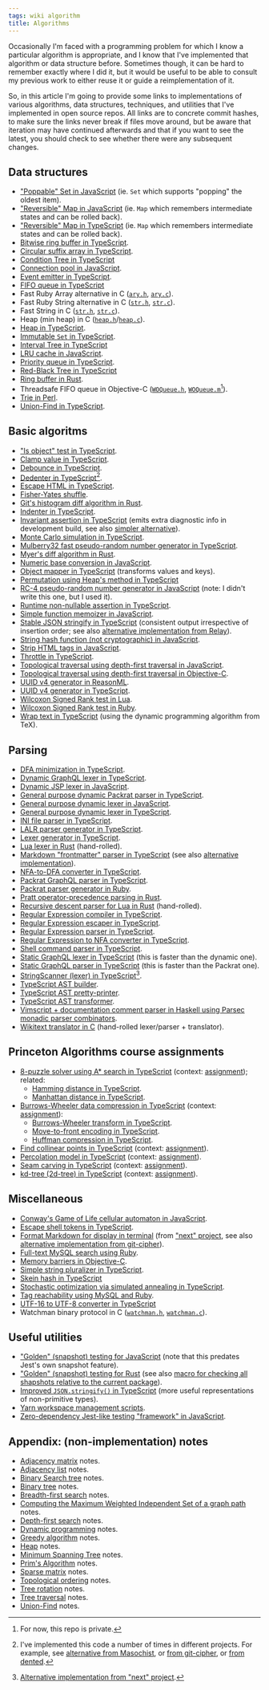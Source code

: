 ```yaml
---
tags: wiki algorithm
title: Algorithms
---
```


Occasionally I'm faced with a programming problem for which I know a particular algorithm is appropriate, and I know that I've implemented that algorithm or data structure before. Sometimes though, it can be hard to remember exactly where I did it, but it would be useful to be able to consult my previous work to either reuse it or guide a reimplementation of it.

So, in this article I'm going to provide some links to implementations of various algorithms, data structures, techniques, and utilities that I've implemented in open source repos. All links are to concrete commit hashes, to make sure the links never break if files move around, but be aware that iteration may have continued afterwards and that if you want to see the latest, you should check to see whether there were any subsequent changes.

## Data structures

- ["Poppable" Set in JavaScript](https://github.com/wincent/masochist/blob/2872a7b46039c2ef708e47f214e94e5167a341b4/src/server/redis/RedisConnectionPool.js#L3-L10) (ie. `Set` which supports "popping" the oldest item).
- ["Reversible" Map in JavaScript](https://github.com/liferay/liferay-frontend-projects/blob/8271bd2398fa26c4987cbd8426615bcb22ee1507/projects/npm-tools/packages/npm-scripts/src/jsp/ReversibleMap.js) (ie. `Map` which remembers intermediate states and can be rolled back).
- ["Reversible" Map in TypeScript](https://github.com/wincent/masochist/blob/7062569bf698cc42ad9be02310751bdaf5d59d0e/packages/legacy/src/lexer/ReversibleMap.ts) (ie. `Map` which remembers intermediate states and can be rolled back).
- [Bitwise ring buffer in TypeScript](https://github.com/wincent/algorithms/blob/8f1511cb40ea416234b21193fdc3b8323f666ba7/src/RingBuffer.ts).
- [Circular suffix array in TypeScript](https://github.com/wincent/algorithms/blob/8f1511cb40ea416234b21193fdc3b8323f666ba7/src/CircularSuffixArray.ts).
- [Condition Tree in TypeScript](https://github.com/wincent/masochist/blob/7062569bf698cc42ad9be02310751bdaf5d59d0e/packages/lexer/src/ConditionTree.ts)
- [Connection pool in JavaScript](https://github.com/wincent/masochist/blob/2872a7b46039c2ef708e47f214e94e5167a341b4/src/server/redis/RedisConnectionPool.js#L12-L50).
- [Event emitter in TypeScript](https://github.com/wincent/js/blob/7477dc15b134bb72210b860efa4d0bbc9e118fb8/packages/event-emitter/src/index.ts).
- [FIFO queue in TypeScript](https://github.com/wincent/masochist/blob/7062569bf698cc42ad9be02310751bdaf5d59d0e/packages/common/src/Queue.ts)
- Fast Ruby Array alternative in C ([`ary.h`](https://github.com/wincent/wikitext/blob/1c1ef9affa4633e6c169a9c1c8e9b2aee11c3679/ext/wikitext/ary.h), [`ary.c`](https://github.com/wincent/wikitext/blob/1c1ef9affa4633e6c169a9c1c8e9b2aee11c3679/ext/wikitext/ary.c)).
- Fast Ruby String alternative in C ([`str.h`](https://github.com/wincent/wikitext/blob/1c1ef9affa4633e6c169a9c1c8e9b2aee11c3679/ext/wikitext/str.h), [`str.c`](https://github.com/wincent/wikitext/blob/1c1ef9affa4633e6c169a9c1c8e9b2aee11c3679/ext/wikitext/str.c)).
- Fast String in C ([`str.h`](https://github.com/wincent/command-t/blob/459e9c6e7d5bd8f559bbf8101869d0c9e800b154/lua/wincent/commandt/lib/str.h), [`str.c`](https://github.com/wincent/command-t/blob/459e9c6e7d5bd8f559bbf8101869d0c9e800b154/lua/wincent/commandt/lib/str.c)).
- Heap (min heap) in C ([`heap.h`](https://github.com/wincent/command-t/blob/459e9c6e7d5bd8f559bbf8101869d0c9e800b154/lua/wincent/commandt/lib/heap.h)/[`heap.c`](https://github.com/wincent/command-t/blob/459e9c6e7d5bd8f559bbf8101869d0c9e800b154/lua/wincent/commandt/lib/heap.c)).
- [Heap in TypeScript](https://github.com/wincent/algorithms/blob/0eb10c7ddab759636eddf7d41c3f22c852691288/ts/src/Heap.ts).
- [Immutable `Set` in TypeScript](https://github.com/wincent/js/blob/7477dc15b134bb72210b860efa4d0bbc9e118fb8/packages/frozen-set/src/index.ts).
- [Interval Tree in TypeScript](https://github.com/wincent/masochist/blob/7062569bf698cc42ad9be02310751bdaf5d59d0e/packages/lexer/src/IntervalTree.ts)
- [LRU cache in JavaScript](https://github.com/wincent/masochist/blob/2872a7b46039c2ef708e47f214e94e5167a341b4/src/common/LRUCache.js).
- [Priority queue in TypeScript](https://github.com/wincent/algorithms/blob/0eb10c7ddab759636eddf7d41c3f22c852691288/ts/src/MinPQ.ts).
- [Red-Black Tree in TypeScript](https://github.com/wincent/masochist/blob/7062569bf698cc42ad9be02310751bdaf5d59d0e/packages/lexer/src/RedBlackTree.ts)
- [Ring buffer in Rust](https://github.com/wincent/docvim/blob/426bdaa38b2c9d6f71d27f2b52139d1292a9dafb/libs/docvim_diff/src/ring_buffer.rs).
- Threadsafe FIFO queue in Objective-C ([`WOQueue.h`](https://github.com/wincent/WOCommon/blob/5d482f6e8e7b05b7982f8fc3ba85929c9ea65b6a/WOQueue.h), [`WOQueue.m`](https://github.com/wincent/WOCommon/blob/5d482f6e8e7b05b7982f8fc3ba85929c9ea65b6a/WOQueue.m)[^private]).
- [Trie in Perl](https://github.com/git/git/blob/a6a323b31e2bcbac2518bddec71ea7ad558870eb/git-add--interactive.perl#L372-L434).
- [Union-Find in TypeScript](https://github.com/wincent/algorithms/blob/b2be0a285a708b81973382f8d5de236ad1b069d4/src/UnionFind.ts).

[^private]: For now, this repo is private.

## Basic algoritms

- ["Is object" test in TypeScript](https://github.com/wincent/js/blob/7477dc15b134bb72210b860efa4d0bbc9e118fb8/packages/is-object/src/index.ts).
- [Clamp value in TypeScript](https://github.com/wincent/js/blob/7477dc15b134bb72210b860efa4d0bbc9e118fb8/packages/clamp/src/index.ts).
- [Debounce in TypeScript](https://github.com/wincent/js/blob/7477dc15b134bb72210b860efa4d0bbc9e118fb8/packages/debounce/src/index.ts).
- [Dedenter in TypeScript](https://github.com/wincent/js/blob/7477dc15b134bb72210b860efa4d0bbc9e118fb8/packages/dedent/src/index.ts)[^dedent].
- [Escape HTML in TypeScript](https://github.com/wincent/js/blob/7477dc15b134bb72210b860efa4d0bbc9e118fb8/packages/escape-html/src/index.ts).
- [Fisher-Yates shuffle](https://github.com/wincent/conway/blob/deeb4930a290821eeb42c18f78b5a3c7731ad947/life.js#L106-L121).
- [Git's histogram diff algorithm in Rust](https://github.com/wincent/docvim/blob/426bdaa38b2c9d6f71d27f2b52139d1292a9dafb/libs/docvim_diff/src/histogram.rs).
- [Indenter in TypeScript](https://github.com/wincent/js/tree/7477dc15b134bb72210b860efa4d0bbc9e118fb8/packages/indent).
- [Invariant assertion in TypeScript](https://github.com/wincent/js/blob/7477dc15b134bb72210b860efa4d0bbc9e118fb8/packages/invariant/src/index.ts) (emits extra diagnostic info in development build, see also [simpler alternative](https://github.com/wincent/masochist/blob/7062569bf698cc42ad9be02310751bdaf5d59d0e/packages/common/src/invariant.ts)).
- [Monte Carlo simulation in TypeScript](https://github.com/wincent/algorithms/blob/b2be0a285a708b81973382f8d5de236ad1b069d4/src/montecarlo.ts).
- [Mulberry32 fast pseudo-random number generator in TypeScript](https://github.com/wincent/next/blob/490b78ec0dac0209703a04134978be445cbc2d17/src/util/mulberry32.ts).
- [Myer's diff algorithm in Rust](https://github.com/wincent/docvim/blob/426bdaa38b2c9d6f71d27f2b52139d1292a9dafb/libs/docvim_diff/src/myers.rs).
- [Numeric base conversion in JavaScript](https://github.com/wincent/hextrapolate/blob/dd2bd86d8269ea3af049d5881f47a817db1e2072/src/convert.js).
- [Object mapper in TypeScript](https://github.com/wincent/masochist/blob/7062569bf698cc42ad9be02310751bdaf5d59d0e/packages/common/src/objectMap.ts) (transforms values and keys).
- [Permutation using Heap's method in TypeScript](https://github.com/wincent/masochist/blob/7062569bf698cc42ad9be02310751bdaf5d59d0e/packages/legacy/src/lexer/permute.ts)
- [RC-4 pseudo-random number generator in JavaScript](https://github.com/wincent/conway/blob/deeb4930a290821eeb42c18f78b5a3c7731ad947/seedrandom.js) (note: I didn't write this one, but I used it).
- [Runtime non-nullable assertion in TypeScript](https://github.com/wincent/js/blob/7477dc15b134bb72210b860efa4d0bbc9e118fb8/packages/nullthrows/src/index.ts).
- [Simple function memoizer in JavaScript](https://github.com/wincent/masochist/blob/2872a7b46039c2ef708e47f214e94e5167a341b4/src/common/memoize.js).
- [Stable JSON stringify in TypeScript](https://github.com/wincent/js/blob/7477dc15b134bb72210b860efa4d0bbc9e118fb8/packages/stable-stringify/src/index.ts) (consistent output irrespective of insertion order; see also [alternative implementation from Relay](https://github.com/facebook/relay/blob/2a86be3e71cdc6511fa994e3de539f72070da1b4/src/query/stableStringify.js)).
- [String hash function (not cryptographic) in JavaScript](https://github.com/wincent/masochist/blob/2872a7b46039c2ef708e47f214e94e5167a341b4/src/server/hashString.js).
- [Strip HTML tags in JavaScript](https://github.com/wincent/masochist/blob/2872a7b46039c2ef708e47f214e94e5167a341b4/src/server/stripTags.js).
- [Throttle in TypeScript](https://github.com/wincent/js/blob/7477dc15b134bb72210b860efa4d0bbc9e118fb8/packages/throttle/src/index.ts).
- [Topological traversal using depth-first traversal in JavaScript](https://github.com/liferay/liferay-frontend-projects/blob/8271bd2398fa26c4987cbd8426615bcb22ee1507/projects/npm-tools/packages/npm-scripts/src/typescript/getTypeScriptBuildOrder.js).
- [Topological traversal using depth-first traversal in Objective-C](https://github.com/wincent/fusion/blob/fc735b967cb3a546a1838a5994fe4d802df1928b/WOFPlugInManager.m#L190-L225).
- [UUID v4 generator in ReasonML](https://github.com/wincent/next/blob/b651848bee15a69bb824b719b7c02071496546f6/src/uuid.re).
- [UUID v4 generator in TypeScript](https://github.com/wincent/next/blob/490b78ec0dac0209703a04134978be445cbc2d17/src/util/UUID.ts).
- [Wilcoxon Signed Rank test in Lua](https://github.com/wincent/command-t/blob/459e9c6e7d5bd8f559bbf8101869d0c9e800b154/lua/wincent/commandt/private/benchmark.lua#L149-L240).
- [Wilcoxon Signed Rank test in Ruby](https://github.com/wincent/command-t/blob/459e9c6e7d5bd8f559bbf8101869d0c9e800b154/bin/benchmarks/matcher.rb#L57-L131).
- [Wrap text in TypeScript](https://github.com/wincent/git-cipher/blob/bc6615f3e639c8c6bce65951d1988b2cd3e8b6fe/src/wrap.mts) (using the dynamic programming algorithm from TeX).

[^dedent]: I've implemented this code a number of times in different projects. For example, see [alternative from Masochist](https://github.com/wincent/masochist/blob/7062569bf698cc42ad9be02310751bdaf5d59d0e/packages/common/src/dedent.ts), or [from git-cipher](https://github.com/wincent/git-cipher/blob/bc6615f3e639c8c6bce65951d1988b2cd3e8b6fe/src/dedent.mts), or [from dented](https://github.com/wincent/dented/blob/30589659ddba073d44947bd1ec0118c02eefe76c/src/dedent.js).

## Parsing

- [DFA minimization in TypeScript](https://github.com/wincent/masochist/blob/7062569bf698cc42ad9be02310751bdaf5d59d0e/packages/lexer/src/NFA/minimizeDFA.ts).
- [Dynamic GraphQL lexer in TypeScript](https://github.com/wincent/masochist/blob/7062569bf698cc42ad9be02310751bdaf5d59d0e/packages/legacy/src/lexer/lex.ts).
- [Dynamic JSP lexer in JavaScript](https://github.com/liferay/liferay-frontend-projects/blob/8271bd2398fa26c4987cbd8426615bcb22ee1507/projects/npm-tools/packages/npm-scripts/src/jsp/lex.js).
- [General purpose dynamic Packrat parser in TypeScript](https://github.com/wincent/masochist/blob/7062569bf698cc42ad9be02310751bdaf5d59d0e/packages/legacy/src/parser/Parser.ts).
- [General purpose dynamic lexer in JavaScript](https://github.com/liferay/liferay-frontend-projects/blob/8271bd2398fa26c4987cbd8426615bcb22ee1507/projects/npm-tools/packages/npm-scripts/src/jsp/Lexer.js).
- [General purpose dynamic lexer in TypeScript](https://github.com/wincent/masochist/blob/7062569bf698cc42ad9be02310751bdaf5d59d0e/packages/legacy/src/lexer/Lexer.ts).
- [INI file parser in TypeScript](https://github.com/wincent/next/blob/490b78ec0dac0209703a04134978be445cbc2d17/src/util/parseINI.ts).
- [LALR parser generator in TypeScript](https://github.com/wincent/masochist/blob/7062569bf698cc42ad9be02310751bdaf5d59d0e/packages/parser/src/build.ts).
- [Lexer generator in TypeScript](https://github.com/wincent/masochist/blob/7062569bf698cc42ad9be02310751bdaf5d59d0e/packages/lexer/src/build.ts).
- [Lua lexer in Rust](https://github.com/wincent/docvim/blob/426bdaa38b2c9d6f71d27f2b52139d1292a9dafb/libs/docvim_lexer/src/lua.rs) (hand-rolled).
- [Markdown "frontmatter" parser in TypeScript](https://github.com/wincent/next/blob/490b78ec0dac0209703a04134978be445cbc2d17/src/util/parseFrontmatter.ts) (see also [alternative implementation](https://github.com/wincent/unpack-content/blob/cc0525a69d6f8a3ea6cc90f427f68046dfcf56d2/src/index.js)).
- [NFA-to-DFA converter in TypeScript](https://github.com/wincent/masochist/blob/7062569bf698cc42ad9be02310751bdaf5d59d0e/packages/lexer/src/NFA/NFAToDFA.ts).
- [Packrat GraphQL parser in TypeScript](https://github.com/wincent/masochist/blob/7062569bf698cc42ad9be02310751bdaf5d59d0e/packages/legacy/src/parser/parse.ts).
- [Packrat parser generator in Ruby](https://github.com/wincent/walrat).
- [Pratt operator-precedence parsing in Rust](https://github.com/wincent/docvim/blob/426bdaa38b2c9d6f71d27f2b52139d1292a9dafb/libs/docvim_parser/src/lua.rs#L250-L281).
- [Recursive descent parser for Lua in Rust](https://github.com/wincent/docvim/blob/426bdaa38b2c9d6f71d27f2b52139d1292a9dafb/libs/docvim_parser/src/lua.rs) (hand-rolled).
- [Regular Expression compiler in TypeScript](https://github.com/wincent/masochist/blob/7062569bf698cc42ad9be02310751bdaf5d59d0e/packages/lexer/src/compileRegExp.ts).
- [Regular Expression escaper in TypeScript](https://github.com/wincent/masochist/blob/7062569bf698cc42ad9be02310751bdaf5d59d0e/packages/common/src/escapeForRegExp.ts).
- [Regular Expression parser in TypeScript](https://github.com/wincent/masochist/blob/7062569bf698cc42ad9be02310751bdaf5d59d0e/packages/lexer/src/IntervalTree.ts).
- [Regular Expression to NFA converter in TypeScript](https://github.com/wincent/masochist/blob/7062569bf698cc42ad9be02310751bdaf5d59d0e/packages/lexer/src/NFA/regExpToNFA.ts).
- [Shell command parser in TypeScript](https://github.com/wincent/next/blob/490b78ec0dac0209703a04134978be445cbc2d17/src/util/parseShell.ts).
- [Static GraphQL lexer in TypeScript](https://github.com/wincent/masochist/blob/7062569bf698cc42ad9be02310751bdaf5d59d0e/packages/lexer/src/lex.ts) (this is faster than the dynamic one).
- [Static GraphQL parser in TypeScript](https://github.com/wincent/masochist/blob/7062569bf698cc42ad9be02310751bdaf5d59d0e/packages/parser/src/parseDocument.ts) (this is faster than the Packrat one).
- [StringScanner (lexer) in TypeScript](https://github.com/wincent/masochist/blob/7062569bf698cc42ad9be02310751bdaf5d59d0e/packages/common/src/StringScanner.ts)[^scanner].
- [TypeScript AST builder](https://github.com/wincent/masochist/blob/7062569bf698cc42ad9be02310751bdaf5d59d0e/packages/codegen/src/ast.ts).
- [TypeScript AST pretty-printer](https://github.com/wincent/masochist/blob/7062569bf698cc42ad9be02310751bdaf5d59d0e/packages/codegen/src/print.ts).
- [TypeScript AST transformer](https://github.com/wincent/masochist/blob/7062569bf698cc42ad9be02310751bdaf5d59d0e/packages/codegen/src/walk.ts).
- [Vimscript + documentation comment parser in Haskell using Parsec monadic parser combinators](https://github.com/wincent/docvim/blob/621a4d30f17a9fda64cf6b37d4608cbe08bc72e3/lib/Text/Docvim/Parse.hs).
- [Wikitext translator in C](https://github.com/wincent/wikitext/blob/1c1ef9affa4633e6c169a9c1c8e9b2aee11c3679/ext/wikitext/parser.c) (hand-rolled lexer/parser + translator).

[^scanner]: [Alternative implementation from "next" project](https://github.com/wincent/next/blob/490b78ec0dac0209703a04134978be445cbc2d17/src/util/StringScanner.ts).

## Princeton Algorithms course assignments

- [8-puzzle solver using A* search in TypeScript](https://github.com/wincent/algorithms/blob/0eb10c7ddab759636eddf7d41c3f22c852691288/ts/src/Solver.ts) (context: [assignment](https://coursera.cs.princeton.edu/algs4/assignments/8puzzle/specification.php)); related:
  - [Hamming distance in TypeScript](https://github.com/wincent/algorithms/blob/0eb10c7ddab759636eddf7d41c3f22c852691288/ts/src/Board.ts#L46-L71).
  - [Manhattan distance in TypeScript](https://github.com/wincent/algorithms/blob/0eb10c7ddab759636eddf7d41c3f22c852691288/ts/src/Board.ts#L46-L71).
- [Burrows-Wheeler data compression in TypeScript](https://github.com/wincent/algorithms/tree/burrows-wheeler-solution) (context: [assignment](https://coursera.cs.princeton.edu/algs4/assignments/burrows/specification.php)):
  - [Burrows-Wheeler transform in TypeScript](https://github.com/wincent/algorithms/blob/8f1511cb40ea416234b21193fdc3b8323f666ba7/src/BurrowsWheeler.ts).
  - [Move-to-front encoding in TypeScript](https://github.com/wincent/algorithms/blob/8f1511cb40ea416234b21193fdc3b8323f666ba7/src/MoveToFront.ts).
  - [Huffman compression in TypeScript](https://github.com/wincent/algorithms/blob/8f1511cb40ea416234b21193fdc3b8323f666ba7/src/Huffman.ts).
- [Find collinear points in TypeScript](https://github.com/wincent/algorithms/blob/acc7e6bdc27061570770498c00f91f8e051afb1d/ts/src/FastCollinearPoints.ts) (context: [assignment](https://coursera.cs.princeton.edu/algs4/assignments/collinear/specification.php)).
- [Percolation model in TypeScript](https://github.com/wincent/algorithms/blob/b2be0a285a708b81973382f8d5de236ad1b069d4/src/Percolation.ts) (context: [assignment](https://coursera.cs.princeton.edu/algs4/assignments/percolation/specification.php)).
- [Seam carving in TypeScript](https://github.com/wincent/algorithms/blob/28b33ad9e080bb3184c0e1ca0e078f7c1865e470/SeamCarver.js) (context: [assignment](https://www.cs.princeton.edu/courses/archive/fall14/cos226/assignments/seamCarving.html)).
- [kd-tree (2d-tree) in TypeScript](https://github.com/wincent/algorithms/blob/72c5d36cc179849a7c6a552cecd0e939cf13e74c/ts/src/KdTree.ts) (context: [assignment](https://coursera.cs.princeton.edu/algs4/assignments/kdtree/specification.php)).

## Miscellaneous

- [Conway's Game of Life cellular automaton in JavaScript](https://github.com/wincent/conway/blob/deeb4930a290821eeb42c18f78b5a3c7731ad947/life.js).
- [Escape shell tokens in TypeScript](https://github.com/wincent/git-cipher/blob/bc6615f3e639c8c6bce65951d1988b2cd3e8b6fe/src/shellEscape.mts).
- [Format Markdown for display in terminal](https://github.com/wincent/next/blob/490b78ec0dac0209703a04134978be445cbc2d17/src/util/formatMarkdown.ts) (from ["next" project](https://github.com/wincent/next), see also [alternative implementation from git-cipher](https://github.com/wincent/git-cipher/blob/bc6615f3e639c8c6bce65951d1988b2cd3e8b6fe/src/markdown.mts)).
- [Full-text MySQL search using Ruby](https://github.com/wincent/wincent-on-rails/blob/a6fc24eda8ce3a21013f2712f02a39dd09b778e2/app/models/needle.rb).
- [Memory barriers in Objective-C](https://github.com/wincent/WOPublic/blob/5f090d2077e6c71961133baa20993f80ea303096/WOMemoryBarrier.h).
- [Simple string pluralizer in TypeScript](https://github.com/wincent/algorithms/blob/8f1511cb40ea416234b21193fdc3b8323f666ba7/src/pluralize.ts).
- [Skein hash in TypeScript](https://github.com/wincent/masochist/blob/7062569bf698cc42ad9be02310751bdaf5d59d0e/packages/legacy/src/parser/skein.ts)
- [Stochastic optimization via simulated annealing in TypeScript](https://github.com/wincent/yak-layout/blob/dffb31e61576c3346a83aeb48afbc51ba49370a6/src/index.js#L865).
- [Tag reachability using MySQL and Ruby](https://github.com/wincent/wincent-on-rails/blob/1b8d4aa8f3da1c0c8f7e5af23c6934d13f630930/app/models/tag.rb#L54-L104).
- [UTF-16 to UTF-8 converter in TypeScript](https://github.com/wincent/masochist/blob/7062569bf698cc42ad9be02310751bdaf5d59d0e/packages/legacy/src/parser/utf8.ts)
- Watchman binary protocol in C ([`watchman.h`](https://github.com/wincent/command-t/blob/459e9c6e7d5bd8f559bbf8101869d0c9e800b154/lua/wincent/commandt/lib/watchman.h), [`watchman.c`](https://github.com/wincent/command-t/blob/459e9c6e7d5bd8f559bbf8101869d0c9e800b154/lua/wincent/commandt/lib/watchman.c)).

## Useful utilities

- ["Golden" (snapshot) testing for JavaScript](https://github.com/facebook/relay/blob/a0e8a6c0a106e448a31fcd701400a1d11b74a7e4/packages/react-relay/classic/tools/__mocks__/getGoldenMatchers.js) (note that this predates Jest's own snapshot feature).
- ["Golden" (snapshot) testing for Rust](https://github.com/wincent/docvim/blob/426bdaa38b2c9d6f71d27f2b52139d1292a9dafb/libs/docvim_snapshot/src/lib.rs) (see also [macro for checking all shapshots relative to the current package](https://github.com/wincent/docvim/blob/426bdaa38b2c9d6f71d27f2b52139d1292a9dafb/libs/docvim_macros/src/lib.rs)).
- [Improved `JSON.stringify()` in TypeScript](https://github.com/wincent/git-cipher/blob/bc6615f3e639c8c6bce65951d1988b2cd3e8b6fe/src/stringify.mts) (more useful representations of non-primitive types).
- [Yarn workspace management scripts](https://github.com/wincent/js/tree/7477dc15b134bb72210b860efa4d0bbc9e118fb8/packages/workspace-scripts/src).
- [Zero-dependency Jest-like testing "framework" in JavaScript](https://github.com/wincent/jost/blob/09450b8a15538e09fbaebab718f29909d4267a61/src/index.js).

## Appendix: (non-implementation) notes

- [Adjacency matrix](./Adjacency_matrix) notes.
- [Adjacency list](./Adjacency_list) notes.
- [Binary Search tree](./Binary_Search_Tree) notes.
- [Binary tree](./Binary_tree) notes.
- [Breadth-first search](./Breadth-first_search) notes.
- [Computing the Maximum Weighted Independent Set of a graph path](./Computing_the_Maximum_Weighted_Independent_Set_of_a_graph_path) notes.
- [Depth-first search](./Depth_first_search) notes.
- [Dynamic programming](./Dynamic_programming) notes.
- [Greedy algorithm](./Greedy_algorithm) notes.
- [Heap](./Heap) notes.
- [Minimum Spanning Tree](./Minimum_Spanning_Tree) notes.
- [Prim's Algorithm](./Prim's_algorithm) notes.
- [Sparse matrix](./Sparse_matrix) notes.
- [Topological ordering](./Topological_ordering) notes.
- [Tree rotation](./Tree_rotations) notes.
- [Tree traversal](./Tree_traversal) notes.
- [Union-Find](./Union-Find) notes.
